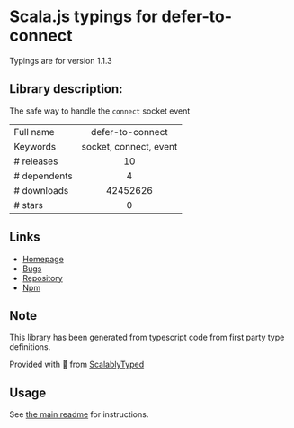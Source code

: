 
# Scala.js typings for defer-to-connect

Typings are for version 1.1.3

## Library description:
The safe way to handle the `connect` socket event

|                    |                 |
| ------------------ | :-------------: |
| Full name          | defer-to-connect |
| Keywords           | socket, connect, event |
| # releases         | 10 |
| # dependents       | 4 |
| # downloads        | 42452626 |
| # stars            | 0 |

## Links
- [Homepage](https://github.com/szmarczak/defer-to-connect#readme)
- [Bugs](https://github.com/szmarczak/defer-to-connect/issues)
- [Repository](https://github.com/szmarczak/defer-to-connect)
- [Npm](https://www.npmjs.com/package/defer-to-connect)
    


## Note
This library has been generated from typescript code from first party type definitions.

Provided with :purple_heart: from [ScalablyTyped](https://github.com/oyvindberg/ScalablyTyped)

## Usage
See [the main readme](../../readme.md) for instructions.


